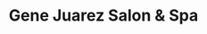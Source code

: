 ---
title: "Gene Juarez Salon & Spa"
url: /seattle/gene-juarez-salon-und-spa-northeast-49th-street/
shop: Friseur
---